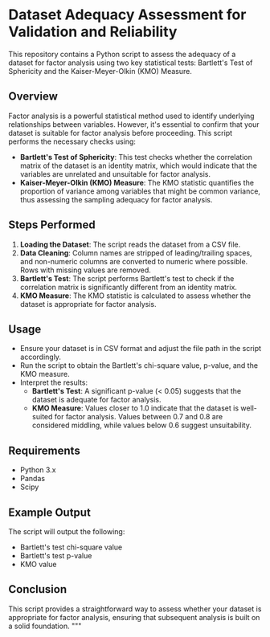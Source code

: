 # Dataset Adequacy Assessment for Validation and Reliability

This repository contains a Python script to assess the adequacy of a dataset for factor analysis using two key statistical tests: Bartlett's Test of Sphericity and the Kaiser-Meyer-Olkin (KMO) Measure.

## Overview
Factor analysis is a powerful statistical method used to identify underlying relationships between variables. However, it's essential to confirm that your dataset is suitable for factor analysis before proceeding. This script performs the necessary checks using:
- **Bartlett's Test of Sphericity**: This test checks whether the correlation matrix of the dataset is an identity matrix, which would indicate that the variables are unrelated and unsuitable for factor analysis.
- **Kaiser-Meyer-Olkin (KMO) Measure**: The KMO statistic quantifies the proportion of variance among variables that might be common variance, thus assessing the sampling adequacy for factor analysis.

## Steps Performed
1. **Loading the Dataset**: The script reads the dataset from a CSV file.
2. **Data Cleaning**: Column names are stripped of leading/trailing spaces, and non-numeric columns are converted to numeric where possible. Rows with missing values are removed.
3. **Bartlett's Test**: The script performs Bartlett's test to check if the correlation matrix is significantly different from an identity matrix.
4. **KMO Measure**: The KMO statistic is calculated to assess whether the dataset is appropriate for factor analysis.

## Usage
- Ensure your dataset is in CSV format and adjust the file path in the script accordingly.
- Run the script to obtain the Bartlett's chi-square value, p-value, and the KMO measure.
- Interpret the results:
  - **Bartlett's Test**: A significant p-value (< 0.05) suggests that the dataset is adequate for factor analysis.
  - **KMO Measure**: Values closer to 1.0 indicate that the dataset is well-suited for factor analysis. Values between 0.7 and 0.8 are considered middling, while values below 0.6 suggest unsuitability.

## Requirements
- Python 3.x
- Pandas
- Scipy

## Example Output
The script will output the following:
- Bartlett's test chi-square value
- Bartlett's test p-value
- KMO value

## Conclusion
This script provides a straightforward way to assess whether your dataset is appropriate for factor analysis, ensuring that subsequent analysis is built on a solid foundation.
"""
